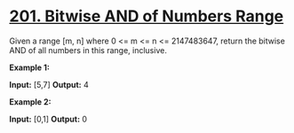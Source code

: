 # [201. Bitwise AND of Numbers Range](https://leetcode.com/problems/bitwise-and-of-numbers-range/)

Given a range \[m, n\] where 0 <= m <= n <= 2147483647, return the bitwise AND of all numbers in this range, inclusive.

**Example 1:**

**Input:** \[5,7\]
**Output:** 4

**Example 2:**

**Input:** \[0,1\]
**Output:** 0
